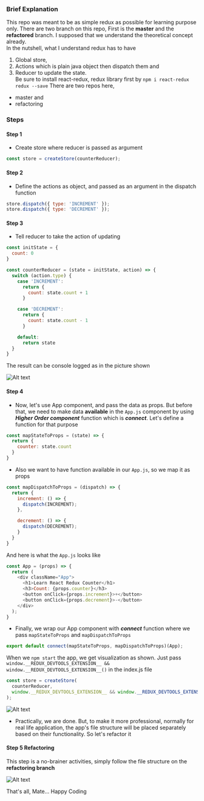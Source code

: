 ### Brief Explanation

This repo was meant to be as simple redux as possible for learning purpose only. There are two branch on this repo, First is the **master** and the **refactored** branch. I supposed that we understand the theoretical concept already.<br/>
In the nutshell, what I understand redux has to have <br/>
1. Global store, 
2. Actions which is plain java object then dispatch them and 
3. Reducer to update the state.<br/>
Be sure to install react-redux, redux library first by
`npm i react-redux redux --save`
There are two repos here, 
- master and 
- refactoring

### Steps
#### Step 1
- Create store where reducer is passed as argument

````javascript
const store = createStore(counterReducer);
````
#### Step 2
- Define the actions as object, and passed as an argument in the dispatch function 
````javascript
store.dispatch({ type: 'INCREMENT' });
store.dispatch({ type: 'DECREMENT' });
````
#### Step 3
- Tell reducer to take the action of updating

````javascript
const initState = {
  count: 0
}

const counterReducer = (state = initState, action) => {
  switch (action.type) {
    case 'INCREMENT':
      return {
        count: state.count + 1
      }

    case 'DECREMENT':
      return {
        count: state.count - 1
      }

    default:
      return state
  }
}
````

The result can be console logged as in the picture shown <br/>

![Alt text](https://github.com/remote-software-dev/basic-redux/blob/master/public/result.PNG)

#### Step 4
- Now, let's use App component, and pass the data as props. But before that, we need to make data **available** in the `App.js` component by using ***Higher Order component*** function which is ***connect***. Let's define a function for that purpose 
````javascript
const mapStateToProps = (state) => {
  return {
    counter: state.count
  }
}
````
- Also we want to have function available in our `App.js`, so we map it as props
````javascript
const mapDispatchToProps = (dispatch) => {
  return {
    increment: () => {
      dispatch(INCREMENT);
    },

    decrement: () => {
      dispatch(DECREMENT);
    }
  }
}
````
And here is what the `App.js` looks like
```javascript
const App = (props) => {
  return (
    <div className="App">
      <h1>Learn React Redux Counter</h1>
      <h3>Count: {props.counter}</h3>
      <button onClick={props.increment}>+</button>
      <button onClick={props.decrement}>-</button>
    </div>
  );
}
```
- Finally, we wrap our App component with ***connect*** function where we pass `mapStateToProps` and `mapDispatchToProps`
````javascript
export default connect(mapStateToProps, mapDispatchToProps)(App);
````
When we `npm start` the app, we get visualization as shown. Just pass
`window.__REDUX_DEVTOOLS_EXTENSION__ && window.__REDUX_DEVTOOLS_EXTENSION__()`
in the index.js file

````javascript
const store = createStore(
  counterReducer,
  window.__REDUX_DEVTOOLS_EXTENSION__ && window.__REDUX_DEVTOOLS_EXTENSION__()
);

````
![Alt text](https://github.com/remote-software-dev/basic-redux/blob/master/public/redux-devtool.PNG)
- Practically, we are done. But, to make it more professional, normally for real life application, the app's file structure will be placed separately based on their functionality. So let's refactor it

#### Step 5 Refactoring
This step is a no-brainer activities, simply follow the file structure on the **refactoring branch**

![Alt text](https://github.com/remote-software-dev/basic-redux/blob/master/public/file-structure.PNG)

That's all, Mate... Happy Coding
